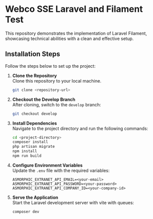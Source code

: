 # Webco SSE Laravel and Filament Test

This repository demonstrates the implementation of Laravel Filament, showcasing technical abilities with a clean and effective setup.

## Installation Steps

Follow the steps below to set up the project:

1. **Clone the Repository**  
   Clone this repository to your local machine.

   ```bash
   git clone <repository-url>
   ```

2. **Checkout the Develop Branch**  
   After cloning, switch to the `develop` branch:

   ```bash
   git checkout develop
   ```

3. **Install Dependencies**  
   Navigate to the project directory and run the following commands:

   ```bash
   cd <project-directory>
   composer install
   php artisan migrate
   npm install
   npm run build
   ```

4. **Configure Environment Variables**  
   Update the `.env` file with the required variables:

   ```env
   ASMORPHIC_EXTRANET_API_EMAIL=<your-email>
   ASMORPHIC_EXTRANET_API_PASSWORD=<your-password>
   ASMORPHIC_EXTRANET_API_COMPANY_ID=<your-company-id>
   ```

5. **Serve the Application**  
   Start the Laravel development server with vite with queues:

   ```bash
   composer dev
   ```

